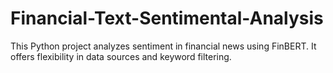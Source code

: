 # Financial-Text-Sentimental-Analysis
This Python project analyzes sentiment in financial news using FinBERT. It offers flexibility in data sources and keyword filtering.
